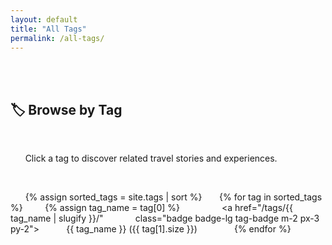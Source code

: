 ```yaml
---
layout: default
title: "All Tags"
permalink: /all-tags/
---
```


<section id="tags" class="py-5">
  <div class="container">
    <h1 class="text-center mb-4 font-weight-bold">🏷️ Browse by Tag</h1>
    <p class="text-center text-muted mb-5">
      Click a tag to discover related travel stories and experiences.
    </p>

    <div class="tag-list text-center">
      {% assign sorted_tags = site.tags | sort %}
      {% for tag in sorted_tags %}
        {% assign tag_name = tag[0] %}
                <a href="/tags/{{ tag_name | slugify }}/" 
           class="badge badge-lg tag-badge m-2 px-3 py-2">
          {{ tag_name }} ({{ tag[1].size }})
        </a>
      {% endfor %}
    </div>
  </div>
</section>
